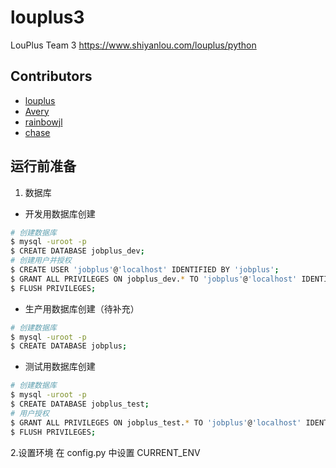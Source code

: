 # louplus3
LouPlus Team 3 https://www.shiyanlou.com/louplus/python

## Contributors

* [louplus](https://github.com/louplus)
* [Avery](https://github.com/wuqize)
* [rainbowjl](https://github.com/rainbowjlinux)
* [chase](https://github.com/goodwillchase)

## 运行前准备

1. 数据库
- 开发用数据库创建
```bash
# 创建数据库
$ mysql -uroot -p
$ CREATE DATABASE jobplus_dev;
# 创建用户并授权
$ CREATE USER 'jobplus'@'localhost' IDENTIFIED BY 'jobplus';
$ GRANT ALL PRIVILEGES ON jobplus_dev.* TO 'jobplus'@'localhost' IDENTIFIED BY 'jobplus' WITH GRANT OPTION;
$ FLUSH PRIVILEGES;
```
- 生产用数据库创建（待补充）
```bash
# 创建数据库
$ mysql -uroot -p
$ CREATE DATABASE jobplus;
```

- 测试用数据库创建
```bash
# 创建数据库
$ mysql -uroot -p
$ CREATE DATABASE jobplus_test;
# 用户授权
$ GRANT ALL PRIVILEGES ON jobplus_test.* TO 'jobplus'@'localhost' IDENTIFIED BY 'jobplus' WITH GRANT OPTION;
$ FLUSH PRIVILEGES;
```

2.设置环境
在 config.py 中设置 CURRENT_ENV
